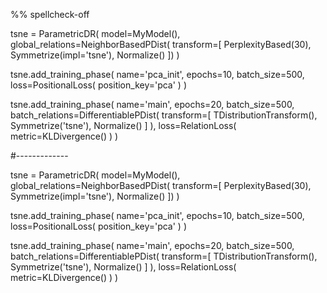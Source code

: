 %% spellcheck-off

tsne = ParametricDR(
    model=MyModel(),
    global_relations=NeighborBasedPDist(
        transform=[
            PerplexityBased(30),
            Symmetrize(impl='tsne'),
            Normalize()
        ])
)

tsne.add_training_phase(
    name='pca_init',
    epochs=10,
    batch_size=500,
    loss=PositionalLoss(
        position_key='pca'
    )
)

tsne.add_training_phase(
    name='main',
    epochs=20,
    batch_size=500,
    batch_relations=DifferentiablePDist(
        transform=[
            TDistributionTransform(),
            Symmetrize('tsne'),
            Normalize()
        ]
    ),
    loss=RelationLoss(
        metric=KLDivergence()
    )
)

#-------------

tsne = ParametricDR(
    model=MyModel(),
    global_relations=NeighborBasedPDist(
        transform=[
            PerplexityBased(30),
            Symmetrize(impl='tsne'),
            Normalize()
        ])
)

tsne.add_training_phase(
    name='pca_init',
    epochs=10,
    batch_size=500,
    loss=PositionalLoss(
        position_key='pca'
    )
)

tsne.add_training_phase(
    name='main',
    epochs=20,
    batch_size=500,
    batch_relations=DifferentiablePDist(
        transform=[
            TDistributionTransform(),
            Symmetrize('tsne'),
            Normalize()
        ]
    ),
    loss=RelationLoss(
        metric=KLDivergence()
    )
)